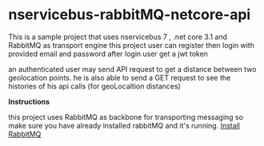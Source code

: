# nservicebus-rabbitMQ-netcore-api
This is a sample project that uses nservicebus 7 , .net core 3.1 and RabbitMQ as transport engine
this project user can register then login with provided email and password
after login user get a jwt token 

an authenticated user may send API request to get a distance between two geolocation points.
he is also able to send a GET request to see the histories of his api calls (for geoLocaltion distances)


**Instructions**

this project uses RabbitMQ as backbone for transporting messaging so make sure you have already installed rabbitMQ and it's running. [Install RabbitMQ](https://www.rabbitmq.com/download.html)

